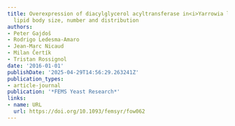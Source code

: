 ```yaml
---
title: Overexpression of diacylglycerol acyltransferase in<i>Yarrowia lipolytica</i>affects
  lipid body size, number and distribution
authors:
- Peter Gajdoš
- Rodrigo Ledesma‐Amaro
- Jean‐Marc Nicaud
- Milan Čertí­k
- Tristan Rossignol
date: '2016-01-01'
publishDate: '2025-04-29T14:56:29.263241Z'
publication_types:
- article-journal
publication: '*FEMS Yeast Research*'
links:
- name: URL
  url: https://doi.org/10.1093/femsyr/fow062
---
```

